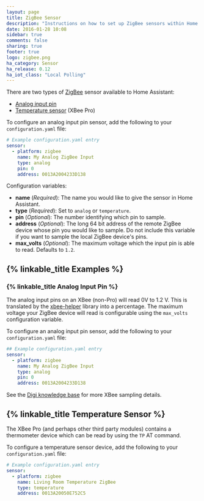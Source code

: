 ```yaml
---
layout: page
title: ZigBee Sensor
description: "Instructions on how to set up ZigBee sensors within Home Assistant."
date: 2016-01-28 10:08
sidebar: true
comments: false
sharing: true
footer: true
logo: zigbee.png
ha_category: Sensor
ha_release: 0.12
ha_iot_class: "Local Polling"
---
```


There are two types of [ZigBee](http://www.zigbee.org/) sensor available to Home Assistant:

- [Analog input pin](#analog-input-pin)
- [Temperature sensor](#temperature-sensor) (XBee Pro)

To configure an analog input pin sensor, add the following to your `configuration.yaml` file:

```yaml
# Example configuration.yaml entry
sensor:
  - platform: zigbee
    name: My Analog ZigBee Input
    type: analog
    pin: 0
    address: 0013A2004233D138
```

Configuration variables:

- **name** (*Required*): The name you would like to give the sensor in Home Assistant.
- **type** (*Required*): Set to `analog` or `temperature`.
- **pin** (*Optional*): The number identifying which pin to sample.
- **address** (*Optional*): The long 64 bit address of the remote ZigBee device whose pin you would like to sample. Do not include this variable if you want to sample the local ZigBee device's pins.
- **max_volts** (*Optional*): The maximum voltage which the input pin is able to read. Defaults to `1.2`.


## {% linkable_title Examples %}

### {% linkable_title Analog Input Pin %}

The analog input pins on an XBee (non-Pro) will read 0V to 1.2 V. This is translated by the [xbee-helper](https://github.com/flyte/xbee-helper) library into a percentage. The maximum voltage your ZigBee device will read is configurable using the `max_volts` configuration variable.

To configure an analog input pin sensor, add the following to your `configuration.yaml` file:

```yaml
## Example configuration.yaml entry
sensor:
  - platform: zigbee
    name: My Analog ZigBee Input
    type: analog
    pin: 0
    address: 0013A2004233D138
```

See the [Digi knowledge base](http://knowledge.digi.com/articles/Knowledge_Base_Article/Digital-and-analog-sampling-using-XBee-radios) for more XBee sampling details.

## {% linkable_title Temperature Sensor %}

The XBee Pro (and perhaps other third party modules) contains a thermometer device which can be read by using the `TP` AT command.

To configure a temperature sensor device, add the following to your `configuration.yaml` file:

```yaml
# Example configuration.yaml entry
sensor:
  - platform: zigbee
    name: Living Room Temperature ZigBee
    type: temperature
    address: 0013A20050E752C5
```

